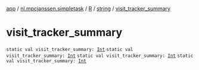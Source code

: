 [app](../../../index.md) / [nl.mpcjanssen.simpletask](../../index.md) / [R](../index.md) / [string](index.md) / [visit_tracker_summary](.)

# visit_tracker_summary

`static val visit_tracker_summary: `[`Int`](https://kotlinlang.org/api/latest/jvm/stdlib/kotlin/-int/index.html)
`static val visit_tracker_summary: `[`Int`](https://kotlinlang.org/api/latest/jvm/stdlib/kotlin/-int/index.html)
`static val visit_tracker_summary: `[`Int`](https://kotlinlang.org/api/latest/jvm/stdlib/kotlin/-int/index.html)
`static val visit_tracker_summary: `[`Int`](https://kotlinlang.org/api/latest/jvm/stdlib/kotlin/-int/index.html)